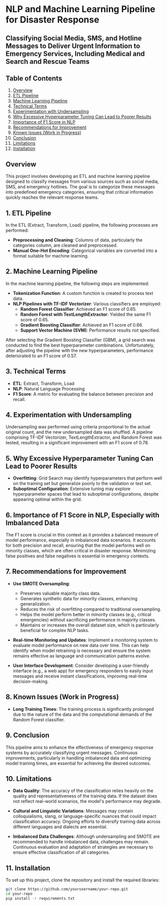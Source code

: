 # NLP and Machine Learning Pipeline for Disaster Response
## Classifying Social Media, SMS, and Hotline Messages to Deliver Urgent Information to Emergency Services, Including Medical and Search and Rescue Teams

## Table of Contents
1. [Overview](#overview)
2. [ETL Pipeline](#etl-pipeline)
3. [Machine Learning Pipeline](#machine-learning-pipeline)
4. [Technical Terms](#technical-terms)
5. [Experimentation with Undersampling](#experimentation-with-undersampling)
6. [Why Excessive Hyperparameter Tuning Can Lead to Poorer Results](#why-excessive-hyperparameter-tuning-can-lead-to-poorer-results)
7. [Importance of F1 Score in NLP](#importance-of-f1-score-in-nlp-especially-with-imbalanced-data)
8. [Recommendations for Improvement](#recommendations-for-improvement)
9. [Known Issues (Work in Progress)](#known-issues-work-in-progress)
10. [Conclusion](#conclusion)
11. [Limitations](#limitations)
12. [Installation](#installation)

## Overview
This project involves developing an ETL and machine learning pipeline designed to classify messages from various sources such as social media, SMS, and emergency hotlines. The goal is to categorize these messages into predefined emergency categories, ensuring that critical information quickly reaches the relevant response teams.

## 1. ETL Pipeline
In the ETL (Extract, Transform, Load) pipeline, the following processes are performed:
- **Preprocessing and Cleaning**: Columns of data, particularly the categories column, are cleaned and preprocessed.
- **Manual One-Hot Encoding**: Categorical variables are converted into a format suitable for machine learning.

## 2. Machine Learning Pipeline
In the machine learning pipeline, the following steps are implemented:
- **Tokenization Function**: A custom function is created to process text data.
- **NLP Pipelines with TF-IDF Vectorizer**: Various classifiers are employed:
  - **Random Forest Classifier**: Achieved an F1 score of 0.65.
  - **Random Forest with TextLengthExtractor**: Yielded the same F1 score of 0.65.
  - **Gradient Boosting Classifier**: Achieved an F1 score of 0.66.
  - **Support Vector Machine (SVM)**: Performance results not specified.

After selecting the Gradient Boosting Classifier (GBM), a grid search was conducted to find the best hyperparameter combinations. Unfortunately, after adjusting the pipeline with the new hyperparameters, performance deteriorated to an F1 score of 0.57.

## 3. Technical Terms
- **ETL**: Extract, Transform, Load
- **NLP**: Natural Language Processing
- **F1 Score**: A metric for evaluating the balance between precision and recall.

## 4. Experimentation with Undersampling
Undersampling was performed using criteria proportional to the actual original count, and the new undersampled data was shuffled. A pipeline comprising TF-IDF Vectorizer, TextLengthExtractor, and Random Forest was tested, resulting in a significant improvement with an F1 score of 0.78.

## 5. Why Excessive Hyperparameter Tuning Can Lead to Poorer Results
- **Overfitting**: Grid Search may identify hyperparameters that perform well on the training set but generalize poorly to the validation or test set.
- **Suboptimal Configuration**: Extensive tuning may explore hyperparameter spaces that lead to suboptimal configurations, despite appearing optimal within the grid.

## 6. Importance of F1 Score in NLP, Especially with Imbalanced Data
The F1 score is crucial in this context as it provides a balanced measure of model performance, especially in imbalanced data scenarios. It accounts for both precision and recall, ensuring that the model performs well on minority classes, which are often critical in disaster response. Minimizing false positives and false negatives is essential in emergency contexts.

## 7. Recommendations for Improvement
- **Use SMOTE Oversampling**:
  - Preserves valuable majority class data.
  - Generates synthetic data for minority classes, enhancing generalization.
  - Reduces the risk of overfitting compared to traditional oversampling.
  - Helps the model perform better in minority classes (e.g., critical emergencies) without sacrificing performance in majority classes.
  - Maintains or increases the overall dataset size, which is particularly beneficial for complex NLP tasks.

- **Real-time Monitoring and Updates**: Implement a monitoring system to evaluate model performance on new data over time. This can help identify when model retraining is necessary and ensure the system remains effective as language and communication patterns evolve.

- **User Interface Development**: Consider developing a user-friendly interface (e.g., a web app) for emergency responders to easily input messages and receive instant classifications, improving real-time decision-making.

## 8. Known Issues (Work in Progress)
- **Long Training Times**: The training process is significantly prolonged due to the nature of the data and the computational demands of the Random Forest classifier.

## 9. Conclusion
This pipeline aims to enhance the effectiveness of emergency response systems by accurately classifying urgent messages. Continuous improvements, particularly in handling imbalanced data and optimizing model training times, are essential for achieving the desired outcomes.

## 10. Limitations
- **Data Quality**: The accuracy of the classification relies heavily on the quality and representativeness of the training data. If the dataset does not reflect real-world scenarios, the model's performance may degrade.

- **Cultural and Linguistic Variations**: Messages may contain colloquialisms, slang, or language-specific nuances that could impact classification accuracy. Ongoing efforts to diversify training data across different languages and dialects are essential.

- **Imbalanced Data Challenges**: Although undersampling and SMOTE are recommended to handle imbalanced data, challenges may remain. Continuous evaluation and adaptation of strategies are necessary to ensure effective classification of all categories.

## 11. Installation
To set up this project, clone the repository and install the required libraries:

```bash
git clone https://github.com/yourusername/your-repo.git
cd your-repo
pip install -r requirements.txt

